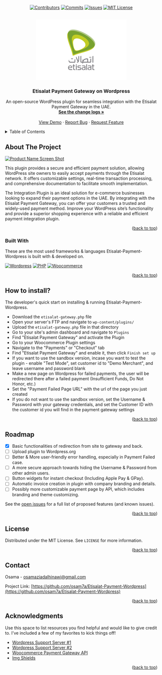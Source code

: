 <!-- Improved compatibility of back to top link: See: https://github.com/osam7a/Etisalat-Payment-Wordpress/pull/73 -->
<a id="readme-top"></a>
<!--
*** Thanks for checking out the Best-README-Template. If you have a suggestion
*** that would make this better, please fork the repo and create a pull request
*** or simply open an issue with the tag "enhancement".
*** Don't forget to give the project a star!
*** Thanks again! Now go create something AMAZING! :D
-->



<!-- PROJECT SHIELDS -->
<!--
*** I'm using markdown "reference style" links for readability.
*** Reference links are enclosed in brackets [ ] instead of parentheses ( ).
*** See the bottom of this document for the declaration of the reference variables
*** for contributors-url, forks-url, etc. This is an optional, concise syntax you may use.
*** https://www.markdownguide.org/basic-syntax/#reference-style-links
-->
<div align="center">

[![Contributors][contributors-shield]][contributors-url]
[![Commits][commits-shield]][commits-url]
[![Issues][issues-shield]][issues-url]
[![MIT License][license-shield]][license-url]

</div>



<!-- PROJECT LOGO -->
<br />
<div align="center">
  <a href="https://github.com/osam7a/Etisalat-Payment-Wordpress">
    <img src="etisalat.png" alt="Logo" height="200">
  </a>

  <h3 align="center">Etisalat Payment Gateway on Wordpress</h3>

  <p align="center">
    An open-source WordPress plugin for seamless integration with the Etisalat Payment Gateway in the UAE. 
    <br />
    <a href="https://github.com/osam7a/Etisalat-Payment-Wordpress/blob"><strong>See the change logs »</strong></a>
    <br />
    <br />
    <a href="https://github.com/osam7a/Etisalat-Payment-Wordpress">View Demo</a>
    ·
    <a href="https://github.com/osam7a/Etisalat-Payment-Wordpress/issues/new?labels=bug&template=bug-report---.md">Report Bug</a>
    ·
    <a href="https://github.com/osam7a/Etisalat-Payment-Wordpress/issues/new?labels=enhancement&template=feature-request---.md">Request Feature</a>
  </p>
</div>



<!-- TABLE OF CONTENTS -->
<details>
  <summary>Table of Contents</summary>
  <ol>
    <li>
      <a href="#about-the-project">About The Project</a>
      <ul>
        <li><a href="#built-with">Built With</a></li>
      </ul>
    </li>
    <li>
      <a href="#getting-started">Getting Started</a>
      <ul>
        <li><a href="#prerequisites">Prerequisites</a></li>
        <li><a href="#installation">Installation</a></li>
      </ul>
    </li>
    <li><a href="#usage">Usage</a></li>
    <li><a href="#roadmap">Roadmap</a></li>
    <li><a href="#contributing">Contributing</a></li>
    <li><a href="#license">License</a></li>
    <li><a href="#contact">Contact</a></li>
    <li><a href="#acknowledgments">Acknowledgments</a></li>
  </ol>
</details>



<!-- ABOUT THE PROJECT -->
## About The Project

[![Product Name Screen Shot][product-screenshot]](https://github.com/osam7a/Etisalat-Payment-Wordpress)

This plugin provides a secure and efficient payment solution, allowing WordPress site owners to easily accept payments through the Etisalat network. It offers customizable settings, real-time transaction processing, and comprehensive documentation to facilitate smooth implementation. 

The Integration Plugin is an ideal solution for e-commerce businesses looking to expand their payment options in the UAE. By integrating with the Etisalat Payment Gateway, you can offer your customers a trusted and widely-used payment method. Improve your WordPress site’s functionality and provide a superior shopping experience with a reliable and efficient payment integration plugin.
<p align="right">(<a href="#readme-top">back to top</a>)</p>



### Built With

These are the most used frameworks & languages Etisalat-Payment-Wordpress is built with & developed on.

[![Wordpress][Wordpress]][Wordpress-url]
[![PHP][PHP]][PHP-url]
[![Woocommerce][Woocommerce]][Woocommerce-url]

<p align="right">(<a href="#readme-top">back to top</a>)</p>



<!-- DEV QUICKSTART -->
## How to install?

The developer's quick start on installing & running Etisalat-Payment-Wordpress.

- Download the `etisalat-gateway.php` file
- Open your server's FTP and navigate to `wp-content/plugins/`
- Upload the `etisalat-gateway.php` file in that directory
- Go to your site's admin dashboard and navigate to `Plugins`
- Find "Etisalat Payment Gateway" and activate the Plugin
- Go to your Woocommerce Plugin settings
- Navigate to the "Payments" or "Checkout" tab
- Find "Etisalat Payment Gateway" and enable it, then click `Finish set up`
- If you want to use the sandbox version, incase you want to test the plugin - enable "Test Mode", set customer id to "Demo Merchant", and leave username and password blank
- Make a new page on Wordpress for failed payments, the user will be redirected there after a failed payment (Insufficient Funds, Do Not Honor, etc.)
- Set the "Payment Failed Page URL" with the url of the page you just created
- If you do not want to use the sandbox version, set the Username & Password with your gateway credentials, and set the Customer ID with the customer id you will find in the payment gateway settings


<p align="right">(<a href="#readme-top">back to top</a>)</p>



<!-- ROADMAP -->
## Roadmap

- [x] Basic functionalities of redirection from site to gateway and back.
- [ ] Upload plugin to Wordpress.org
- [ ] Better & More user-friendly error handling, especially in Payment Failed case.
- [ ] A more secure approach towards hiding the Username & Password from other admin users.
- [ ] Button widgets for instant checkout (Including Apple Pay & GPay).
- [ ] Automatic invoice creation in plugin with company branding and details.
- [ ] Possibly more customizable payment page by API, which includes branding and theme customizing.

See the [open issues](https://github.com/osam7a/Etisalat-Payment-Wordpress/issues) for a full list of proposed features (and known issues).

<p align="right">(<a href="#readme-top">back to top</a>)</p>


<!-- LICENSE -->
## License

Distributed under the MIT License. See `LICENSE` for more information.

<p align="right">(<a href="#readme-top">back to top</a>)</p>



<!-- CONTACT -->
## Contact

Osama - osamaziadalhinawi@gmail.com

Project Link: [https://github.com/osam7a/Etisalat-Payment-Wordpress](https://github.com/osam7a/Etisalat-Payment-Wordpress)

<p align="right">(<a href="#readme-top">back to top</a>)</p>



<!-- ACKNOWLEDGMENTS -->
## Acknowledgments

Use this space to list resources you find helpful and would like to give credit to. I've included a few of my favorites to kick things off!

* [Wordpress Support Server #1](https://discord.gg/DdWmSGac)
* [Wordpress Support Server #2](https://discord.gg/RtqtJg9X)
* [Woocommerce Payment Gateway API](https://developer.woocommerce.com/docs/woocommerce-payment-gateway-api/)
* [Img Shields](https://shields.io)

<p align="right">(<a href="#readme-top">back to top</a>)</p>



<!-- MARKDOWN LINKS & IMAGES -->
<!-- https://www.markdownguide.org/basic-syntax/#reference-style-links -->
[contributors-shield]: https://img.shields.io/github/contributors/osam7a/Etisalat-Payment-Wordpress.svg?style=for-the-badge
[contributors-url]: https://github.com/osam7a/Etisalat-Payment-Wordpress/graphs/contributors
[commits-shield]: https://img.shields.io/github/commit-activity/t/osam7a/Etisalat-Payment-Wordpress.svg?style=for-the-badge
[commits-url]: https://github.com/osam7a/Etisalat-Payment-Wordpress/commits/
[issues-shield]: https://img.shields.io/github/issues/osam7a/Etisalat-Payment-Wordpress.svg?style=for-the-badge
[issues-url]: https://github.com/osam7a/Etisalat-Payment-Wordpress/issues
[license-shield]: https://img.shields.io/github/license/osam7a/Etisalat-Payment-Wordpress.svg?style=for-the-badge
[license-url]: https://github.com/osam7a/Etisalat-Payment-Wordpress/blob/master/LICENSE
[product-screenshot]: screenshot.png
[Woocommerce]: https://img.shields.io/badge/-white?style=for-the-badge&logo=woocommerce&logoColor=103e2e&logoSize=auto
[Woocommerce-url]: https://woocommerce.com
[PHP]: https://img.shields.io/badge/PHP-white?style=for-the-badge&logo=php&logoColor=103e2e
[PHP-url]: https://php.net
[Wordpress]: https://img.shields.io/badge/Wordpress-white?style=for-the-badge&logo=Wordpress
[Wordpress-url]: https://wordpress.org